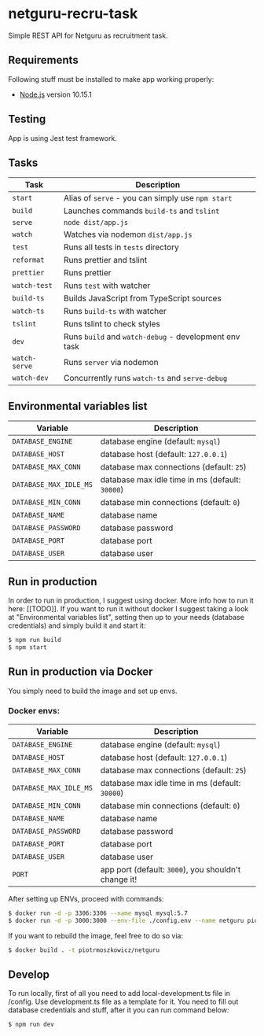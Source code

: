# netguru-recru-task

Simple REST API for Netguru as recruitment task.

## Requirements

Following stuff must be installed to make app working properly:

* [Node.js](http://nodejs.org) version 10.15.1

## Testing

App is using Jest test framework.

## Tasks

Task            | Description
-----           | -----------
`start`         | Alias of `serve` - you can simply use `npm start`
`build`         | Launches commands `build-ts` and `tslint`
`serve`         | `node dist/app.js`
`watch`         | Watches via nodemon `dist/app.js`
`test`          | Runs all tests in `tests` directory
`reformat`      | Runs prettier and tslint
`prettier`      | Runs prettier
`watch-test`    | Runs `test` with watcher
`build-ts`      | Builds JavaScript from TypeScript sources
`watch-ts`      | Runs `build-ts` with watcher
`tslint`        | Runs tslint to check styles
`dev`           | Runs `build` and `watch-debug` - development env task
`watch-serve`   | Runs `server` via nodemon
`watch-dev`     | Concurrently runs `watch-ts` and `serve-debug`

## Environmental variables list

Variable                | Description
-----                   | -----------
`DATABASE_ENGINE`       |  database engine (default: `mysql`)
`DATABASE_HOST`         |  database host (default: `127.0.0.1`)
`DATABASE_MAX_CONN`     |  database max connections (default: `25`)
`DATABASE_MAX_IDLE_MS`  |  database max idle time in ms (default: `30000`)
`DATABASE_MIN_CONN`     |  database min connections (default: `0`)
`DATABASE_NAME`         |  database name
`DATABASE_PASSWORD`     |  database password
`DATABASE_PORT`         |  database port
`DATABASE_USER`         |  database user

## Run in production

In order to run in production, I suggest using docker. More info how to run it here: [[TODO]]. If you want to run it without docker I suggest taking a look at "Environmental variables list", setting then up to your needs (database credentials) and simply build it and start it:

```sh 
$ npm run build
$ npm start
```

## Run in production via Docker

You simply need to build the image and set up envs.

### Docker envs:

Variable                | Description
-----                   | -----------
`DATABASE_ENGINE`       | database engine (default: `mysql`)
`DATABASE_HOST`         | database host (default: `127.0.0.1`)
`DATABASE_MAX_CONN`     | database max connections (default: `25`)
`DATABASE_MAX_IDLE_MS`  | database max idle time in ms (default: `30000`)
`DATABASE_MIN_CONN`     | database min connections (default: `0`)
`DATABASE_NAME`         | database name
`DATABASE_PASSWORD`     | database password
`DATABASE_PORT`         | database port
`DATABASE_USER`         | database user
`PORT`                  | app port (default: `3000`), you shouldn't change it!

After setting up ENVs, proceed with commands:

```sh 
$ docker run -d -p 3306:3306 --name mysql mysql:5.7
$ docker run -d -p 3000:3000 --env-file ./config.env --name netguru piotrmoszkowicz/netguru
```

If you want to rebuild the image, feel free to do so via:

```sh
$ docker build . -t piotrmoszkowicz/netguru
```

## Develop

To run locally, first of all you need to add local-development.ts file in /config. Use development.ts file as a template for it. You need to fill out database credentials and stuff, after it you can run command below:

```sh 
$ npm run dev
```
